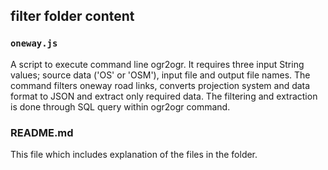 ## filter folder content

### `oneway.js`
A script to execute command line ogr2ogr. It requires three input String values; source data ('OS' or 'OSM'), input file and output file names. The command filters oneway road links, converts projection system and data format to JSON and extract only required data. The filtering and extraction is done through SQL query within ogr2ogr command.

### README.md
This file which includes explanation of the files in the folder.
